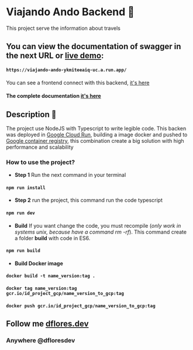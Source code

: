 # Viajando Ando Backend :blue_car:

This project serve the information about travels

## You can view the documentation of swagger in the next URL or [live demo](https://viajando-ando-ykmiteeaiq-uc.a.run.app/):

#### `https://viajando-ando-ykmiteeaiq-uc.a.run.app/`

You can see a frontend connect with this backend, [it's here](https://viajando-ando.dflores.dev/)

#### The complete documentation [it's here](https://github.com/viajando-ando/documentation)

## Description :open_book:

The project use NodeJS with Typescript to write legible code. This backen was deployed in [Google Cloud Run](https://cloud.google.com/run?hl=es), building a image docker and pushed to [Google container registry](https://cloud.google.com/container-registry?hl=en), this combination create a big solution with high performance and scalability

### How to use the project?

- **Step 1**
  Run the next command in your terminal

#### `npm run install`

- **Step 2**
  run the project, this command run the code typescript

#### `npm run dev`

- **Build**
  If you want change the code, you must recompile (_only work in systems unix, because have a command rm -rf_). This command create a folder **build** with code in ES6.

#### `npm run build`

- **Build Docker image**

#### `docker build -t name_version:tag .`

#### `docker tag name_version:tag gcr.io/id_project_gcp/name_version_to_gcp:tag`

#### `docker push gcr.io/id_project_gcp/name_version_to_gcp:tag`

## Follow me [dflores.dev](https://dflores.dev)

### Anywhere @dfloresdev
